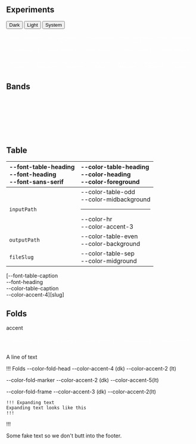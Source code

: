 ## Experiments


<button class="btn-dark">Dark</button>
<button class="btn-light">Light</button>
<button class="btn-system">System</button>

<style>
.flex-container {
  padding: 0;
  margin: 0;
  list-style: none;
  border: none;
  display: flex;
  flex-wrap: nowrap;
}

.flex-item {
  padding: 2px;
  width: 200px;
  height: 20px;
  margin: .5em;

  line-height: auto;
  color: white;
  font-weight: 400;
  font-size: 9px;
  font-family: monospace;
  text-align: center;
  word-break:break-all
}

:root {
  --color-pippin:         hsl(  0,  87%, 94%)     /* #fde2e2 */ ;
  --color-we-peep:        hsl(344,  52%, 92%)     /* #f5e0e6 */;
  --color-tapestry:       hsl(340,  37%, 59%)     /* #be718b */;
  --color-vin-rouge:      hsl(336,  48%, 42%)     /* #9e3861 */;
  --color-siren:          hsl(334, 100%, 25%)     /* #7f0036 */;
}
</style>

<ul class="flex-container">
  <li class="flex-item" style="background: var(--color-foreground)    ">color-foreground    </li>
  <li class="flex-item" style="background: var(--color-midforeground5) ">color-midforeground5 </li>
  <li class="flex-item" style="background: var(--color-midground)     ">color-midground     </li>
  <li class="flex-item" style="background: var(--color-midbackground5) ">color-midbackground5 </li>
  <li class="flex-item" style="background: var(--color-background)    ">color-background    </li>
</ul>

<ul class="flex-container">
  <li class="flex-item" style="background:var( --color-accent-1)">color-accent-1</li>
  <li class="flex-item" style="background:var( --color-accent-2)">color-accent-2</li>
  <li class="flex-item" style="background:var( --color-accent-3)">color-accent-3</li>
  <li class="flex-item" style="background:var( --color-accent-4)">color-accent-4</li>
  <li class="flex-item" style="background:var( --color-accent-5)">color-accent-5</li>
</ul>

<ul class="flex-container">
  <li class="flex-item" style="background: var(--color-foreground)    ">color-foreground    </li>
  <li class="flex-item" style="background: var(--color-foremidground) ">color-foremidground </li>
  <li class="flex-item" style="background: var(--color-midforeground) ">color-midforeground </li>
  <li class="flex-item" style="background: var(--color-midground)     ">color-midground     </li>
  <li class="flex-item" style="background: var(--color-midbackground) ">color-midbackground </li>
  <li class="flex-item" style="background: var(--color-backmidground) ">color-backmidground </li>
  <li class="flex-item" style="background: var(--color-background)    ">color-background    </li>
</ul>


## Bands

<ul class="flex-container">
  <li class="flex-item" style="background: var(--color-foreground)    "> </li>
  <li class="flex-item" style="background: var(--color-midforeground5) "> </li>
  <li class="flex-item" style="background: var(--color-midground)     "> </li>
  <li class="flex-item" style="background: var(--color-midbackground5) "> </li>
  <li class="flex-item" style="background: var(--color-background)    "> </li>
</ul>

<ul class="flex-container">
  <li class="flex-item" style="background:var( --color-accent-1)"> </li>
  <li class="flex-item" style="background:var( --color-accent-2)"> </li>
  <li class="flex-item" style="background:var( --color-accent-3)"> </li>
  <li class="flex-item" style="background:var( --color-accent-4)"> </li>
  <li class="flex-item" style="background:var( --color-accent-5)"> </li>
</ul>

<ul class="flex-container">
  <li class="flex-item" style="background: var(--color-foreground)    "> </li>
  <li class="flex-item" style="background: var(--color-foremidground) "> </li>
  <li class="flex-item" style="background: var(--color-midforeground) "> </li>
  <li class="flex-item" style="background: var(--color-midground)     "> </li>
  <li class="flex-item" style="background: var(--color-midbackground) "> </li>
  <li class="flex-item" style="background: var(--color-backmidground) "> </li>
  <li class="flex-item" style="background: var(--color-background)    "> </li>
</ul>


## Table

| -\-font-table-heading<br>-\-font-heading<br>-\-font-sans-serif | -\-color-table-heading<br>-\-color-heading<br>-\-color-foreground                           |
| :------------------------------------------------------------- | :------------------------------------------------------------------------------------------ |
| `inputPath`                                                    | -\-color-table-odd<br>-\-color-midbackground<hr>-\-color-hr<br>-\-color-accent-3</code> |
| `outputPath`                                                   | -\-color-table-even<br>-\-color-background                                                  |
| `fileSlug`                                                     | -\-color-table-sep<br>-\-color-midground                                           |
[-\-font-table-caption<br>-\-font-heading<br>-\-color-table-caption<br>-\-color-accent-4][slug]

## Folds

accent
<ul class="flex-container">
  <li class="flex-item" style="background:var( --color-accent-1)">color-accent-1</li>
  <li class="flex-item" style="background:var( --color-accent-2)">color-accent-2</li>
  <li class="flex-item" style="background:var( --color-accent-3)">color-accent-3</li>
  <li class="flex-item" style="background:var( --color-accent-4)">color-accent-4</li>
  <li class="flex-item" style="background:var( --color-accent-5)">color-accent-5</li>
</ul>

A line of text

!!! Folds -\-color-fold-head -\-color-accent-4 (dk) -\-color-accent-2 (lt)

-\-color-fold-marker -\-color-accent-2 (dk) -\-color-accent-5(lt)

-\-color-fold-frame -\-color-accent-3 (dk) -\-color-accent-2(lt)

    !!! Expanding text
    Expanding text looks like this
    !!!
!!!

Some fake text so we don't butt into the footer.


<ul class="flex-container">
  <li class="flex-item" style="background: var(--color-foreground)    "> </li>
  <li class="flex-item" style="background: var(--color-midforeground5) "> </li>
  <li class="flex-item" style="background: var(--color-midground)     "> </li>
  <li class="flex-item" style="background: var(--color-midbackground5) "> </li>
  <li class="flex-item" style="background: var(--color-background)    "> </li>
</ul>

<ul class="flex-container">
  <li class="flex-item" style="background: var(--color-foreground)    "> </li>
  <li class="flex-item" style="background: var(--color-foremidground) "> </li>
  <li class="flex-item" style="background: var(--color-midforeground) "> </li>
  <li class="flex-item" style="background: var(--color-midground)     "> </li>
  <li class="flex-item" style="background: var(--color-midbackground) "> </li>
  <li class="flex-item" style="background: var(--color-backmidground) "> </li>
  <li class="flex-item" style="background: var(--color-background)    "> </li>
</ul>

<ul class="flex-container">
  <li class="flex-item" style="background:var( --color-accent-1)"> </li>
  <li class="flex-item" style="background:var( --color-accent-2)"> </li>
  <li class="flex-item" style="background:var( --color-accent-3)"> </li>
  <li class="flex-item" style="background:var( --color-accent-4)"> </li>
  <li class="flex-item" style="background:var( --color-accent-5)"> </li>
</ul>

